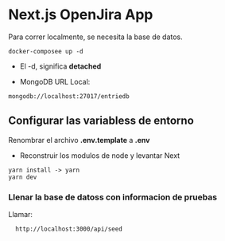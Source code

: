 # Next.js OpenJira App
Para correr localmente, se necesita la base de datos.

```
docker-composee up -d
```

* El -d, significa __detached__

* MongoDB URL Local:
```
mongodb://localhost:27017/entriedb
```

## Configurar las variabless de entorno
Renombrar el archivo __.env.template__ a __.env__


* Reconstruir los modulos de node y levantar Next
```
yarn install -> yarn
yarn dev
```


### Llenar la base de datoss con informacion de pruebas

Llamar:
```
  http://localhost:3000/api/seed
```
